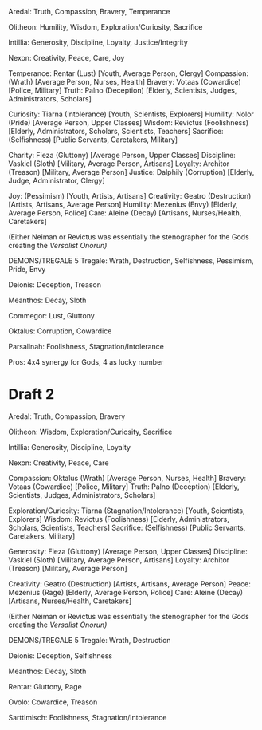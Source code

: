 Aredal: Truth, Compassion, Bravery, Temperance

Olitheon: Humility, Wisdom, Exploration/Curiosity, Sacrifice

Intillia: Generosity, Discipline, Loyalty, Justice/Integrity

Nexon: Creativity, Peace, Care, Joy

Temperance: Rentar (Lust) [Youth, Average Person, Clergy]
Compassion:  (Wrath) [Average Person, Nurses, Health] 
Bravery: Votaas (Cowardice)  [Police, Military]
Truth: Palno (Deception)  [Elderly, Scientists, Judges, Administrators, Scholars]

Curiosity: Tiarna (Intolerance)  [Youth, Scientists, Explorers]
Humility: Nolor (Pride) [Average Person, Upper Classes]
Wisdom: Revictus (Foolishness)  [Elderly, Administrators, Scholars, Scientists, Teachers]
Sacrifice: (Selfishness) [Public Servants, Caretakers, Military]

Charity: Fieza (Gluttony) [Average Person, Upper Classes] 
Discipline: Vaskiel (Sloth)  [Military, Average Person, Artisans]
Loyalty: Architor (Treason) [Military, Average Person]
Justice: Dalphily (Corruption) [Elderly, Judge, Administrator, Clergy]

Joy: (Pessimism) [Youth, Artists, Artisans]
Creativity: Geatro (Destruction) [Artists, Artisans, Average Person]
Humility: Mezenius (Envy) [Elderly, Average Person, Police]
Care: Aleine (Decay)  [Artisans, Nurses/Health, Caretakers]

(Either Neiman or Revictus was essentially the stenographer for the Gods creating the *Versalist Onorun)*
  
DEMONS/TREGALE 5
Tregale: Wrath, Destruction, Selfishness, Pessimism, Pride, Envy

Deionis: Deception, Treason

Meanthos: Decay, Sloth

Commegor: Lust, Gluttony

Oktalus: Corruption, Cowardice

Parsalinah: Foolishness, Stagnation/Intolerance


Pros: 4x4 synergy for Gods, 4 as lucky number

# Draft 2

Aredal: Truth, Compassion, Bravery

Olitheon: Wisdom, Exploration/Curiosity, Sacrifice

Intillia: Generosity, Discipline, Loyalty

Nexon: Creativity, Peace, Care

Compassion: Oktalus (Wrath) [Average Person, Nurses, Health] 
Bravery: Votaas (Cowardice)  [Police, Military]
Truth: Palno (Deception)  [Elderly, Scientists, Judges, Administrators, Scholars]

Exploration/Curiosity: Tiarna (Stagnation/Intolerance)  [Youth, Scientists, Explorers]
Wisdom: Revictus (Foolishness)  [Elderly, Administrators, Scholars, Scientists, Teachers]
Sacrifice: (Selfishness) [Public Servants, Caretakers, Military]

Generosity: Fieza (Gluttony) [Average Person, Upper Classes] 
Discipline: Vaskiel (Sloth)  [Military, Average Person, Artisans]
Loyalty: Architor (Treason) [Military, Average Person]

Creativity: Geatro (Destruction) [Artists, Artisans, Average Person]
Peace: Mezenius (Rage) [Elderly, Average Person, Police]
Care: Aleine (Decay)  [Artisans, Nurses/Health, Caretakers]


(Either Neiman or Revictus was essentially the stenographer for the Gods creating the *Versalist Onorun)*
  
DEMONS/TREGALE 5
Tregale: Wrath, Destruction

Deionis: Deception, Selfishness

Meanthos: Decay, Sloth

Rentar: Gluttony, Rage

Ovolo: Cowardice, Treason

Sarttlmisch: Foolishness, Stagnation/Intolerance
